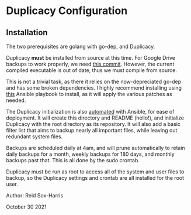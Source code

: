 # Duplicacy Configuration

## Installation
The two prerequisites are golang with go-dep, and Duplicacy. 

Duplicacy **must** be installed from source at this time. 
For Google Drive backups to work properly, we need [this commit](https://github.com/gilbertchen/duplicacy/commit/e43e848d47176144049b93938f09820c61effc72). 
However, the current compiled executable is out of date, thus we must compile from source. 

This is not a trivial task, as there it relies on the now-depreciated go-dep and has some broken dependencies. 
I highly recommend installing using [this](https://github.com/eosti/utat-ansible/blob/main/install-duplicacy.yml) Ansible playbook to install, as it will apply the various patches as needed. 

The Duplicacy initialization is also [automated](https://github.com/eosti/utat-ansible/blob/main/duplicacy-init.yml) with Ansible, for ease of deployment. 
It will create this directory and README (hello!), and initialize Duplicacy with the root directory as its repository. 
It will also add a basic filter list that aims to backup nearly all important files, while leaving out redundant system files. 

Backups are scheduled daily at 4am, and will prune automatically to retain daily backups for a month, weekly backups for 180 days, and monthly backups past that.
This is all done by the sudo crontab. 

Duplicacy must be run as root to access all of the system and user files to backup, so the Duplicacy settings and crontab are all installed for the root user. 

Author: Reid Sox-Harris

October 30 2021
